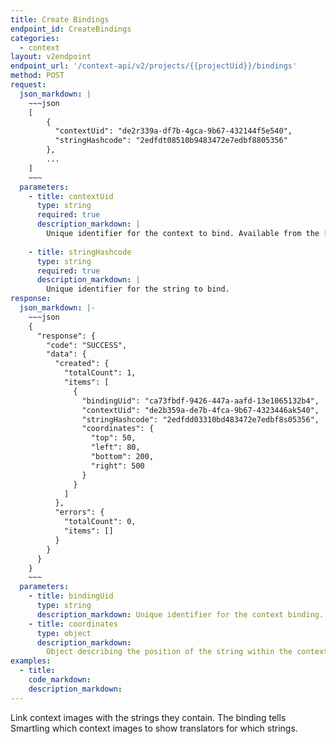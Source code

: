 ```yaml
---
title: Create Bindings
endpoint_id: CreateBindings
categories:
  - context
layout: v2endpoint
endpoint_url: '/context-api/v2/projects/{{projectUid}}/bindings'
method: POST
request:
  json_markdown: |
    ~~~json
    [
        {
          "contextUid": "de2r339a-df7b-4gca-9b67-432144f5e540",
          "stringHashcode": "2edfdt08510b9483472e7edbf8805356"
        },
        ...
    ]
    ~~~
  parameters:
    - title: contextUid
      type: string
      required: true
      description_markdown: |
        Unique identifier for the context to bind. Available from the [Upload Context]() response.
        
    - title: stringHashcode
      type: string
      required: true
      description_markdown: |
        Unique identifier for the string to bind.
response:
  json_markdown: |-
    ~~~json
    {
      "response": {
        "code": "SUCCESS",
        "data": {
          "created": {
            "totalCount": 1,
            "items": [
              {
                "bindingUid": "ca73fbdf-9426-447a-aafd-13e1065132b4",
                "contextUid": "de2b359a-de7b-4fca-9b67-4323446ak540",
                "stringHashcode": "2edfdd03310bd483472e7edbf8s05356",
                "coordinates": {
                  "top": 50,
                  "left": 80,
                  "bottom": 200,
                  "right": 500
                }
              }
            ]
          },
          "errors": {
            "totalCount": 0,
            "items": []
          }
        }
      }
    }
    ~~~
  parameters:
    - title: bindingUid
      type: string
      description_markdown: Unique identifier for the context binding.
    - title: coordinates
      type: object
      description_markdown:
        Object describing the position of the string within the context image. Read these like CSS positioning values.
examples:
  - title:
    code_markdown:
    description_markdown:
---
```


Link context images with the strings they contain. The binding tells Smartling which context images to show translators for which strings.